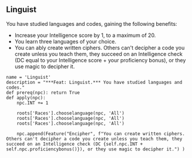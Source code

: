## Linguist
You have studied languages and codes, gaining the following benefits:

* Increase your Intelligence score by 1, to a maximum of 20.
* You learn three languages of your choice.
* You can ably create written ciphers. Others can't decipher a code you create unless you teach them, they succeed on an Intelligence check (DC equal to your Intelligence score + your proficiency bonus), or they use magic to decipher it.

```
name = 'Linguist'
description = "***Feat: Linguist.*** You have studied languages and codes."
def prereq(npc): return True
def apply(npc):
    npc.INT += 1

    roots['Races'].chooselanguage(npc, 'All')
    roots['Races'].chooselanguage(npc, 'All')
    roots['Races'].chooselanguage(npc, 'All')

    npc.append(Feature("Encipher", f"You can create written ciphers. Others can't decipher a code you create unless you teach them, they succeed on an Intelligence check (DC {self.npc.INT + self.npc.proficiencybonus()}), or they use magic to decipher it.") )
```
